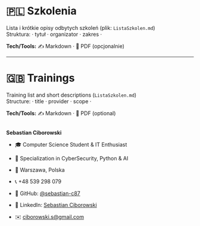 ﻿# 🇵🇱 Szkolenia
Lista i krótkie opisy odbytych szkoleń (plik: `ListaSzkolen.md`) <br>
Struktura: · tytuł · organizator · zakres ·

**Tech/Tools:** ✍️ Markdown · 🧾 PDF (opcjonalnie)

---
# 🇬🇧 Trainings
Training list and short descriptions (`ListaSzkolen.md`)  <br>
Structure: · title · provider · scope · 

**Tech/Tools:** ✍️ Markdown · 🧾 PDF (optional)

## 

**Sebastian Ciborowski**
- 🎓 Computer Science Student & IT Enthusiast
- 💼 Specialization in CyberSecurity, Python & AI
- 🏢 Warszawa, Polska
- 📞 +48 539 298 079
- 🔗 GitHub: [@sebastian-c87](https://github.com/sebastian-c87)
- 💼 LinkedIn: [Sebastian Ciborowski](https://www.linkedin.com/in/sebastian-ciborowski-8442a6302/)


- ✉️ ciborowski.s@gmail.com